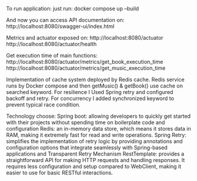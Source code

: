 To run application: just run: 
docker compose up –build

And now you can access API documentation on:
http://localhost:8080/swagger-ui/index.html 

Metrics and actuator exposed on:
http://localhost:8080/actuator 
http://localhost:8080/actuator/health 

Get execution time of main functions:
http://localhost:8080/actuator/metrics/get_book_execution_time
http://localhost:8080/actuator/metrics/get_music_execution_time 

Implementation of cache system deployed by Redis cache. Redis service runs by Docker compose and then getMusic() & getBook() use cache on searched keyword.
For resilience I Used Spring retry and configured backoff and retry.
For concurrency I added synchronized keyword to prevent typical race condition.

Technology choose:
Spring boot: allowing developers to quickly get started with their projects without spending time on boilerplate code and configuration
Redis: an in-memory data store, which means it stores data in RAM, making it extremely fast for read and write operations.
Spring Retry: simplifies the implementation of retry logic by providing annotations and configuration options that integrate seamlessly with Spring-based applications and Transparent Retry Mechanism
RestTemplate: provides a straightforward API for making HTTP requests and handling responses. It requires less configuration and setup compared to WebClient, making it easier to use for basic RESTful interactions.

